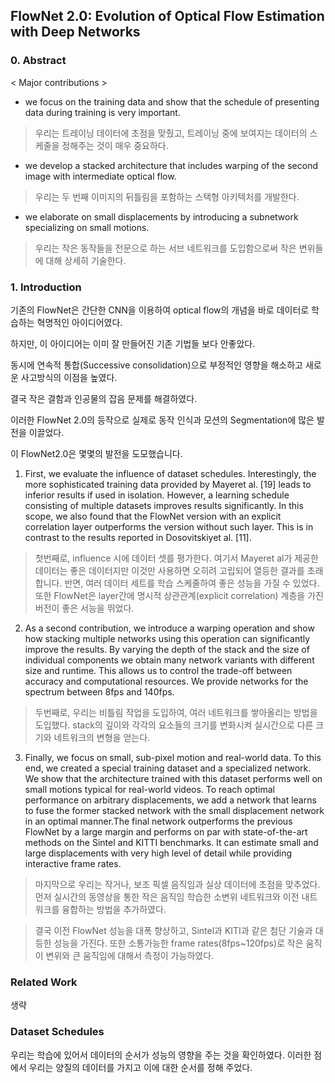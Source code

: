 ## FlowNet 2.0: Evolution of Optical Flow Estimation with Deep Networks


### 0. Abstract

< Major contributions >
- we focus  on  the  training  data  and  show  that  the  schedule  of presenting data during training is very important.
> 우리는 트레이닝 데이터에 초점을 맞췄고, 트레이닝 중에 보여지는 데이터의 스케줄을 정해주는 것이 매우 중요하다.

- we  develop  a  stacked  architecture  that  includes  warping of the second image with intermediate optical flow.
> 우리는 두 번째 이미지의 뒤틀림을 포함하는 스택형 아키텍처를 개발한다.

- we elaborate on small displacements by introducing a subnetwork specializing on small motions.
> 우리는 작은 동작들을 전문으로 하는 서브 네트워크를 도입함으로써 작은 변위들에 대해 상세히 기술한다.


### 1. Introduction

기존의 FlowNet은 간단한 CNN을 이용하여 optical flow의 개념을 바로 데이터로 학습하는 혁명적인 아이디어였다.

하지만, 이 아이디어는 이미 잘 만들어진 기존 기법들 보다 안좋았다.

동시에 연속적 통합(Successive consolidation)으로 부정적인 영향을 해소하고 새로운 사고방식의 이점을 높였다.

결국 작은 결함과 인공물의 잡음 문제를 해결하였다.

이러한 FlowNet 2.0의 등작으로 실제로 동작 인식과 모션의 Segmentation에 많은 발전을 이끌었다.

이 FlowNet2.0은 몇몇의 발전을 도모했습니다.

1.  First, we evaluate the influence of dataset schedules.  Interestingly, the more sophisticated training data provided by Mayeret al. [19] leads to inferior results if used in isolation.  However, a learning schedule consisting of multiple datasets improves results significantly. In this scope, we also found that the FlowNet version with  an  explicit  correlation  layer  outperforms  the  version without such layer. This is in contrast to the results reported in Dosovitskiyet al. [11].
> 첫번째로, influence 시에 데이터 셋를 평가한다. 여기서 Mayeret al가 제공한 데이터는 좋은 데이터지만 이것만 사용하면 오히려 고립되어 열등한 결과를 초래합니다. 반면, 여러 데이터 세트를 학습 스케줄하여 좋은 성능을 가질 수 있었다. 또한 FlowNet은 layer간에 명시적 상관관계(explicit correlation) 계층을 가진 버전이 좋은 서능을 뛰었다.

2. As a second contribution, we introduce a warping operation and show how stacking multiple networks using this operation can significantly improve the results.  By varying the depth of the stack and the size of individual components we  obtain  many  network  variants  with  different  size  and runtime. This allows us to control the trade-off between accuracy and computational resources.  We provide networks for the spectrum between 8fps and 140fps.
> 두번째로, 우리는 비틀림 작업을 도입하여, 여러 네트워크를 쌓아올리는 방법을 도입했다. stack의 깊이와 각각의 요소들의 크기를 변화시켜 실시간으로 다른 크기와 네트워크의 변형을 얻는다.

3. Finally,  we  focus  on  small,  sub-pixel  motion  and  real-world data. To this end, we created a special training dataset and a specialized network.  We show that the architecture trained  with  this  dataset  performs  well  on  small  motions typical for real-world videos. To reach optimal performance on arbitrary displacements, we add a network that learns to fuse  the  former  stacked  network  with  the  small  displacement network in an optimal manner.The final network outperforms the previous FlowNet by a large  margin  and  performs  on  par  with  state-of-the-art methods on the Sintel and KITTI benchmarks.   It can estimate small and large displacements with very high level of detail while providing interactive frame rates.
> 마지막으로 우리는 작거나, 보조 픽셀 음직임과 실상 데이터에 초점을 맞추었다. 먼저 실시간의 동영상을 통한 작은 음직임 학습한 소변위 네트워크와 이전 내트워크를 융합하는 방법을 추가하였다.

> 결국 이전 FlowNet 성능을 대폭 향상하고, Sintel과 KITI과 같은 첨단 기술과 대등한 성능을 가진다. 또한 소통가능한 frame rates(8fps~120fps)로 작은 움직이 변위와 큰 움직임에 대해서 측정이 가능하였다.

### Related Work
생략

### Dataset Schedules
우리는 학습에 있어서 데이터의 순서가 성능의 영향을 주는 것을 확인하였다. 이러한 점에서 우리는 양질의 데이터를 가지고 이에 대한 순서를 정해 주었다.
